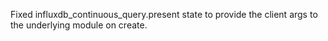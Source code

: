Fixed influxdb_continuous_query.present state to provide the client args to the underlying module on create.
